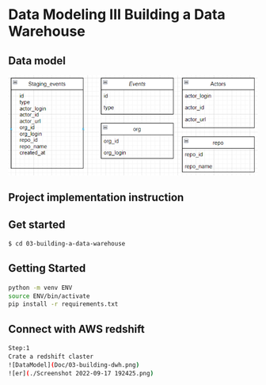 # Data Modeling III Building a Data Warehouse

## Data model
![er](./Picture%20ref/Screenshot%202022-09-17%20201259.png)
<br>

## Project implementation instruction

## Get started
```sh
$ cd 03-building-a-data-warehouse
```

## Getting Started

```sh
python -m venv ENV
source ENV/bin/activate
pip install -r requirements.txt
```

## Connect with AWS redshift
```sh
Step:1
Crate a redshift claster
![DataModel](Doc/03-building-dwh.png)
![er](./Screenshot 2022-09-17 192425.png)

